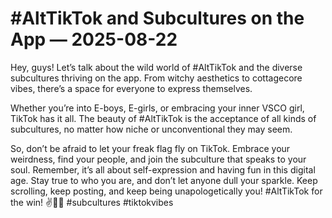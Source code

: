 # #AltTikTok and Subcultures on the App — 2025-08-22

Hey, guys! Let’s talk about the wild world of #AltTikTok and the diverse subcultures thriving on the app. From witchy aesthetics to cottagecore vibes, there’s a space for everyone to express themselves.

Whether you’re into E-boys, E-girls, or embracing your inner VSCO girl, TikTok has it all. The beauty of #AltTikTok is the acceptance of all kinds of subcultures, no matter how niche or unconventional they may seem.

So, don’t be afraid to let your freak flag fly on TikTok. Embrace your weirdness, find your people, and join the subculture that speaks to your soul. Remember, it’s all about self-expression and having fun in this digital age. Stay true to who you are, and don’t let anyone dull your sparkle. Keep scrolling, keep posting, and keep being unapologetically you! #AltTikTok for the win! ✌️🌈✨ #subcultures #tiktokvibes